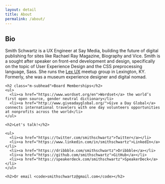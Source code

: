 ```yaml
---
layout: detail
title: About
permalink: /about/
---
```

<div class="m-detail--container">
  <div class="m-detail--content">
    <h2 class="m-subhead">Bio</h2>
    <p class="">Smith Schwartz is a UX Engineer at Say Media, building the future of digital publishing for sites like Rachael Ray Magazine, Biography and Vice. Smith is a sought after speaker on front-end development and design, specifically on the topic of User Experience Design and the CSS preprocessing language, Sass. She runs the <a href="https://www.meetup.com/Lex-UX/">Lex UX</a> meetup group in Lexington, KY. Formerly, she was a museum experience designer and digital nomad.</p>

    <h2 class="m-subhead">Board Memberships</h2>
    <ul>
      <li><a href="https://www.wordset.org/en">Wordset</a> the world’s first open source, gender neutral dictionary</li> 
      <li><a href="http://www.giveadayglobal.org/">Give a Day Global</a> connects international travelers with one day volunteers opportunities at nonprofits across the world</li>
    </ul>

    <h2>Let's talk!</h2>

    <ul>
      <li><a href="https://twitter.com/smithschwartz">Twitter</a></li>
      <li><a href="https://www.linkedin.com/in/smithschwartz">LinkedIn</a></li>
      <li><a href="https://dribbble.com/smithschwartz">Dribbble</a></li>
      <li><a href="https://github.com/smithschwartz">GitHub</a></li>
      <li><a href="https://speakerdeck.com/smithschwartz">SpeakerDeck</a></li>
    </ul>

    <h2>Or email <code>smithschwartz@gmail.com</code></h2>
  </div>
</div>

